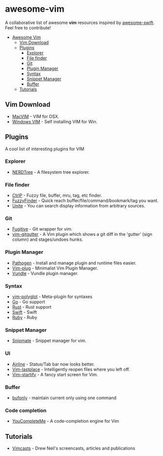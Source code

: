 awesome-vim
===========

A collaborative list of awesome **vim** resources inspired by [awesome-swift](https://github.com/matteocrippa/awesome-swift). Feel free to contribute!


- [Awesome Vim](#awesome-vim)
  - [Vim Download](#vim-download)
  - [Plugins](#plugins)
    - [Explorer](#explorer)
    - [File finder](#file-finder)
    - [Git](#git)
    - [Plugin Manager](#plugin-manager)
    - [Syntax](#syntax)
    - [Snippet Manager](#snippet-manager)
    - [Buffer](#buffer)
  - [Tutorials](#tutorials)

## Vim Download

* [MacVIM](https://github.com/b4winckler/macvim) - VIM for OSX.
* [Windows VIM](http://ftp.vim.org/pub/vim/pc/gvim74.exe) - Self installing VIM for Win.


## Plugins
A cool list of interesting plugins for VIM


### Explorer
* [NERDTree](https://github.com/scrooloose/nerdtree) - A filesystem tree explorer.


### File finder
* [CtrlP](https://github.com/kien/ctrlp.vim) - Fuzzy file, buffer, mru, tag, etc finder.
* [FuzzyFinder](https://bitbucket.org/ns9tks/vim-fuzzyfinder/) - Quick reach buffer/file/command/bookmark/tag you want.
* [Unite](https://github.com/Shougo/unite.vim) - You can search display information from arbitrary sources.


### Git
* [Fugitive](https://github.com/tpope/vim-fugitive) - Git wrapper for vim.
* [vim-gitgutter](https://github.com/airblade/vim-gitgutter) - A Vim plugin which shows a git diff in the 'gutter' (sign column) and stages/undoes hunks.


### Plugin Manager
* [Pathogen](https://github.com/tpope/vim-pathogen) - Install and manage plugin and runtime files easier.
* [Vim-plug](https://github.com/junegunn/vim-plug) - Minimalist Vim Plugin Manager.
* [Vundle](https://github.com/VundleVim/Vundle.vim) - Vundle plugin manager.


### Syntax
* [vim-polyglot](https://github.com/sheerun/vim-polyglot) - Meta-plugin for syntaxes
* [Go](https://github.com/fatih/vim-go) - Go support
* [Rust](https://github.com/rust-lang/rust.vim) - Rust support
* [Swift](https://github.com/keith/swift.vim) - Swift
* [Ruby](https://github.com/vim-ruby/vim-ruby) - Ruby


### Snippet Manager
* [Snipmate](https://github.com/msanders/snipmate.vim) - Snippet manager for vim.


### UI
* [Airline](https://github.com/bling/vim-airline) - Status/Tab bar now looks better.
* [Vim-lastplace](https://github.com/dietsche/vim-lastplace) - Intelligently reopen files where you left off.
* [Vim-startify](https://github.com/mhinz/vim-startify) - A fancy start screen for Vim.

### Buffer
* [bufonly](https://github.com/muziqiushan/vim-bufonly) - maintain current only using one command

### Code completion
* [YouCompleteMe](https://github.com/Valloric/YouCompleteMe) - A code-completion engine for Vim

## Tutorials

* [Vimcasts](http://vimcasts.org) - Drew Neil's screencasts, articles and publications
